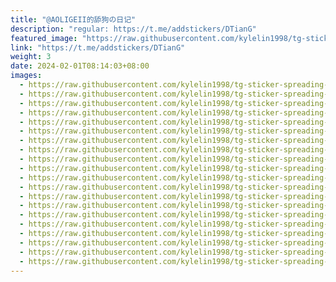 ```yaml
---
title: "@AOLIGEII的舔狗の日记"
description: "regular: https://t.me/addstickers/DTianG"
featured_image: "https://raw.githubusercontent.com/kylelin1998/tg-sticker-spreading-worldwide-images/main/img/09c3ec58-30b5-4cfe-b18d-e89b971b446a.jpg"
link: "https://t.me/addstickers/DTianG"
weight: 3
date: 2024-02-01T08:14:03+08:00
images:
  - https://raw.githubusercontent.com/kylelin1998/tg-sticker-spreading-worldwide-images/main/img/09c3ec58-30b5-4cfe-b18d-e89b971b446a.jpg
  - https://raw.githubusercontent.com/kylelin1998/tg-sticker-spreading-worldwide-images/main/img/72f461e0-ee9e-45ab-b1b2-d3b617307ad5.jpg
  - https://raw.githubusercontent.com/kylelin1998/tg-sticker-spreading-worldwide-images/main/img/d3e13d37-aa5d-4bd9-a5e1-d76b30b2f44f.jpg
  - https://raw.githubusercontent.com/kylelin1998/tg-sticker-spreading-worldwide-images/main/img/1293c1d2-7d7c-4ebd-b6a7-29299f2f703c.jpg
  - https://raw.githubusercontent.com/kylelin1998/tg-sticker-spreading-worldwide-images/main/img/5c95a43c-59cb-47fa-b61a-1e3747baecc2.jpg
  - https://raw.githubusercontent.com/kylelin1998/tg-sticker-spreading-worldwide-images/main/img/efda9c8e-0523-4644-8ae1-0bf347daeaaf.jpg
  - https://raw.githubusercontent.com/kylelin1998/tg-sticker-spreading-worldwide-images/main/img/a0a0e6ce-35ab-4aee-a7b1-07c25c857315.jpg
  - https://raw.githubusercontent.com/kylelin1998/tg-sticker-spreading-worldwide-images/main/img/972cd52e-9460-43f3-8e34-a8ac6c99d2fd.jpg
  - https://raw.githubusercontent.com/kylelin1998/tg-sticker-spreading-worldwide-images/main/img/9d8f6f0a-1128-4390-b1cb-4a8fd8dbe44c.jpg
  - https://raw.githubusercontent.com/kylelin1998/tg-sticker-spreading-worldwide-images/main/img/46f40309-30d5-42da-93f0-206cb2e12159.jpg
  - https://raw.githubusercontent.com/kylelin1998/tg-sticker-spreading-worldwide-images/main/img/e6c1398f-8c5d-4532-8a75-c86bd830a36d.jpg
  - https://raw.githubusercontent.com/kylelin1998/tg-sticker-spreading-worldwide-images/main/img/5ee8bcd9-c261-40c1-901a-92dc7b84e761.jpg
  - https://raw.githubusercontent.com/kylelin1998/tg-sticker-spreading-worldwide-images/main/img/f807580d-ddc2-4277-b3ed-67caf94115e7.jpg
  - https://raw.githubusercontent.com/kylelin1998/tg-sticker-spreading-worldwide-images/main/img/fe3f53ce-18b5-4245-aaf5-d5ac7c6cc7e4.jpg
  - https://raw.githubusercontent.com/kylelin1998/tg-sticker-spreading-worldwide-images/main/img/3b27d4c2-827b-4021-b5c6-185ac8845481.jpg
  - https://raw.githubusercontent.com/kylelin1998/tg-sticker-spreading-worldwide-images/main/img/25bd2d30-fcb9-41c6-b756-6472ccb8fa2f.jpg
  - https://raw.githubusercontent.com/kylelin1998/tg-sticker-spreading-worldwide-images/main/img/2bcab984-633e-4b30-80fe-4328797cbe6f.jpg
  - https://raw.githubusercontent.com/kylelin1998/tg-sticker-spreading-worldwide-images/main/img/e616411a-79d0-4305-abcb-c50736f9868a.jpg
  - https://raw.githubusercontent.com/kylelin1998/tg-sticker-spreading-worldwide-images/main/img/aba8fb7d-442d-421d-8cd7-4a69b71e91ca.jpg
  - https://raw.githubusercontent.com/kylelin1998/tg-sticker-spreading-worldwide-images/main/img/25b072b5-62f1-4251-b080-fd5bee23bbda.jpg
---
```

